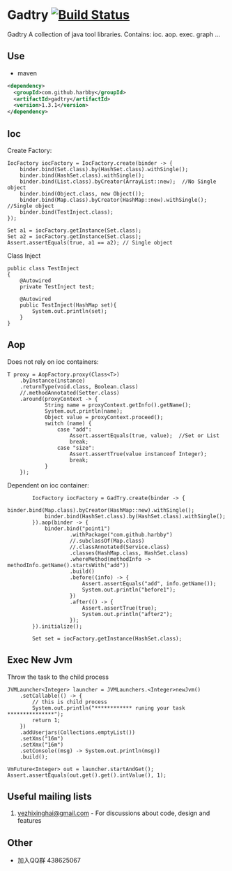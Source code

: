 # Gadtry [![Build Status](http://img.shields.io/travis/harbby/gadtry.svg?style=flat&branch=master)](https://travis-ci.org/harbby/gadtry)
Gadtry A collection of java tool libraries.
Contains: ioc. aop. exec. graph ...

## Use
* maven
```xml
<dependency>
  <groupId>com.github.harbby</groupId>
  <artifactId>gadtry</artifactId>
  <version>1.3.1</version>
</dependency>
```

## Ioc
Create Factory:
```
IocFactory iocFactory = IocFactory.create(binder -> {
    binder.bind(Set.class).by(HashSet.class).withSingle();
    binder.bind(HashSet.class).withSingle();
    binder.bind(List.class).byCreator(ArrayList::new);  //No Single object
    binder.bind(Object.class, new Object());
    binder.bind(Map.class).byCreator(HashMap::new).withSingle();  //Single object
    binder.bind(TestInject.class);
});

Set a1 = iocFactory.getInstance(Set.class);
Set a2 = iocFactory.getInstance(Set.class);
Assert.assertEquals(true, a1 == a2); // Single object
```
Class Inject
```
public class TestInject
{
    @Autowired
    private TestInject test;

    @Autowired
    public TestInject(HashMap set){
        System.out.println(set);
    }
}
```

## Aop
Does not rely on ioc containers:
```
T proxy = AopFactory.proxy(Class<T>)
    .byInstance(instance)
    .returnType(void.class, Boolean.class)
    //.methodAnnotated(Setter.class)
    .around(proxyContext -> {
            String name = proxyContext.getInfo().getName();
            System.out.println(name);
            Object value = proxyContext.proceed();
            switch (name) {
                case "add":
                    Assert.assertEquals(true, value);  //Set or List
                    break;
                case "size":
                    Assert.assertTrue(value instanceof Integer);
                    break;
            }
    });
```
Dependent on ioc container:
```
        IocFactory iocFactory = GadTry.create(binder -> {
            binder.bind(Map.class).byCreator(HashMap::new).withSingle();
            binder.bind(HashSet.class).by(HashSet.class).withSingle();
        }).aop(binder -> {
            binder.bind("point1")
                    .withPackage("com.github.harbby")
                    //.subclassOf(Map.class)
                    //.classAnnotated(Service.class)
                    .classes(HashMap.class, HashSet.class)
                    .whereMethod(methodInfo -> methodInfo.getName().startsWith("add"))
                    .build()
                    .before((info) -> {
                        Assert.assertEquals("add", info.getName());
                        System.out.println("before1");
                    })
                    .after(() -> {
                        Assert.assertTrue(true);
                        System.out.println("after2");
                    });
        }).initialize();

        Set set = iocFactory.getInstance(HashSet.class);
```

## Exec New Jvm
Throw the task to the child process
```
JVMLauncher<Integer> launcher = JVMLaunchers.<Integer>newJvm()
    .setCallable(() -> {
        // this is child process
        System.out.println("************ runing your task ***************");
        return 1;
    })
    .addUserjars(Collections.emptyList())
    .setXms("16m")
    .setXmx("16m")
    .setConsole((msg) -> System.out.println(msg))
    .build();

VmFuture<Integer> out = launcher.startAndGet();
Assert.assertEquals(out.get().get().intValue(), 1);
```

## Useful mailing lists
1. yezhixinghai@gmail.com - For discussions about code, design and features

## Other
* 加入QQ群 438625067
